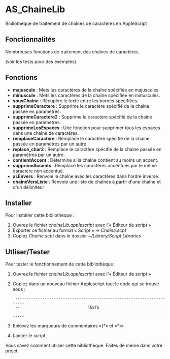 # AS_ChaineLib

Bibliothèque de traitement de chaînes de caractères en AppleScript

## Fonctionnalités

Nombreuses fonctions de traitement des chaînes de caractères.

(voir les tests pour des exemples)

## Fonctions

- __majuscule__ : Mets les caractères de la chaîne spécifiée en majuscules.
- __minuscule__ : Mets les caractères de la chaîne spécifiée en minuscules.
- __sousChaine__ : Récupère le texte entre les bornes spécifiées.
- __supprimeCaractere__ : Supprime le caractère spécifié de la chaine passée en paramètres.
- __supprimeCaractere2__ : Supprime le caractère spécifié de la chaine passée en paramètres.
- __supprimeLesEspaces__ : Une fonction pour supprimer tous les espaces dans une chaîne de caractères.
- __remplaceCaractere__ : Remplace le caractère spécifié de la chaine passée en paramètres par un autre.
- __replace_char2__ : Remplace le caractère spécifié de la chaine passée en paramètres par un autre.
- __contientAccent__ : Détermine si la chaîne contient au moins un accent.
- __supprimeAccents__ : Remplace les caractères accentués par le même caractère non accentué.
- __aLEnvers__ : Renvoie la chaîne avec les caractères dans l'ordre inverse.
- __chaineVersListe__ : Renvoie une liste de chaînes à partir d'une chaîne et d'un délimiteur


## Installer

Pour installer cette bibliothèque :

1. Ouvrez le fichier *chaineLib.applescript* avec l'« Éditeur de script »
2. Exporter ce fichier au format « Script » => *Chaine.scpt*
3. Copiez *Chaine.scpt* dans le dossier *~/Library/Script Libraries*

## Utliser/Tester

Pour tester le fonctionnement de cette bibliothèque :

1. Ouvrez le fichier *chaineLib.applescript* avec l'« Éditeur de script »
2. Copiez dans un nouveau fichier Applescript tout le code qui se trouve sous :

        -----------------------------------------------------------------------
        --                              TESTS
        -----------------------------------------------------------------------

3. Enlevez les marqueurs de commentaires «(\*» et «\*)»
4. Lancer le script

Vous savez comment utliser cette bibliothèque. Faites de même dans votre projet.